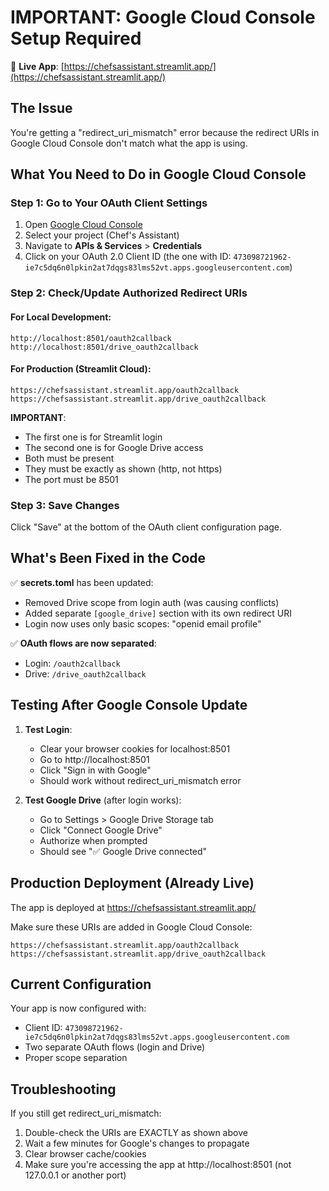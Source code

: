 # IMPORTANT: Google Cloud Console Setup Required

🔗 **Live App**: [https://chefsassistant.streamlit.app/](https://chefsassistant.streamlit.app/)

## The Issue
You're getting a "redirect_uri_mismatch" error because the redirect URIs in Google Cloud Console don't match what the app is using.

## What You Need to Do in Google Cloud Console

### Step 1: Go to Your OAuth Client Settings
1. Open [Google Cloud Console](https://console.cloud.google.com/)
2. Select your project (Chef's Assistant)
3. Navigate to **APIs & Services** > **Credentials**
4. Click on your OAuth 2.0 Client ID (the one with ID: `473098721962-ie7c5dq6n0lpkin2at7dqgs83lms52vt.apps.googleusercontent.com`)

### Step 2: Check/Update Authorized Redirect URIs

#### For Local Development:
```
http://localhost:8501/oauth2callback
http://localhost:8501/drive_oauth2callback
```

#### For Production (Streamlit Cloud):
```
https://chefsassistant.streamlit.app/oauth2callback
https://chefsassistant.streamlit.app/drive_oauth2callback
```

**IMPORTANT**: 
- The first one is for Streamlit login
- The second one is for Google Drive access
- Both must be present
- They must be exactly as shown (http, not https)
- The port must be 8501

### Step 3: Save Changes
Click "Save" at the bottom of the OAuth client configuration page.

## What's Been Fixed in the Code

✅ **secrets.toml** has been updated:
- Removed Drive scope from login auth (was causing conflicts)
- Added separate `[google_drive]` section with its own redirect URI
- Login now uses only basic scopes: "openid email profile"

✅ **OAuth flows are now separated**:
- Login: `/oauth2callback` 
- Drive: `/drive_oauth2callback`

## Testing After Google Console Update

1. **Test Login**:
   - Clear your browser cookies for localhost:8501
   - Go to http://localhost:8501
   - Click "Sign in with Google"
   - Should work without redirect_uri_mismatch error

2. **Test Google Drive** (after login works):
   - Go to Settings > Google Drive Storage tab
   - Click "Connect Google Drive"
   - Authorize when prompted
   - Should see "✅ Google Drive connected"

## Production Deployment (Already Live)

The app is deployed at https://chefsassistant.streamlit.app/

Make sure these URIs are added in Google Cloud Console:
```
https://chefsassistant.streamlit.app/oauth2callback
https://chefsassistant.streamlit.app/drive_oauth2callback
```

## Current Configuration

Your app is now configured with:
- Client ID: `473098721962-ie7c5dq6n0lpkin2at7dqgs83lms52vt.apps.googleusercontent.com`
- Two separate OAuth flows (login and Drive)
- Proper scope separation

## Troubleshooting

If you still get redirect_uri_mismatch:
1. Double-check the URIs are EXACTLY as shown above
2. Wait a few minutes for Google's changes to propagate
3. Clear browser cache/cookies
4. Make sure you're accessing the app at http://localhost:8501 (not 127.0.0.1 or another port)